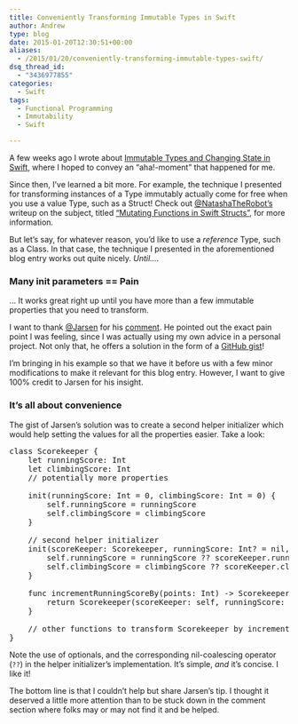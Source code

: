 ```yaml
---
title: Conveniently Transforming Immutable Types in Swift
author: Andrew
type: blog
date: 2015-01-20T12:30:51+00:00
aliases:
  - /2015/01/20/conveniently-transforming-immutable-types-swift/
dsq_thread_id:
  - "3436977855"
categories:
  - Swift
tags:
  - Functional Programming
  - Immutability
  - Swift

---
```

A few weeks ago I wrote about [Immutable Types and Changing State in Swift][1], where I hoped to convey an &#8220;aha!-moment&#8221; that happened for me.

Since then, I&#8217;ve learned a bit more. For example, the technique I presented for transforming instances of a Type immutably actually come for free when you use a value Type, such as a Struct! Check out [@NatashaTheRobot&#8217;s][2] writeup on the subject, titled [&#8220;Mutating Functions in Swift Structs&#8221;][3], for more information.

But let&#8217;s say, for whatever reason, you&#8217;d like to use a _reference_ Type, such as a Class. In that case, the technique I presented in the aforementioned blog entry works out quite nicely. _Until&#8230;._

### Many init parameters == Pain

&#8230; It works great right up until you have more than a few immutable properties that you need to transform.

I want to thank [@Jarsen][4] for his [comment][5]. He pointed out the exact pain point I was feeling, since I was actually using my own advice in a personal project. Not only that, he offers a solution in the form of a [GitHub gist][6]!

I&#8217;m bringing in his example so that we have it before us with a few minor modifications to make it relevant for this blog entry. However, I want to give 100% credit to Jarsen for his insight.

### It&#8217;s all about convenience

The gist of Jarsen&#8217;s solution was to create a second helper initializer which would help setting the values for all the properties easier. Take a look:

<pre class="lang:swift mark:12-15 decode:true " >class Scorekeeper {
    let runningScore: Int
    let climbingScore: Int
    // potentially more properties
    
    init(runningScore: Int = 0, climbingScore: Int = 0) {
        self.runningScore = runningScore
        self.climbingScore = climbingScore
    }
    
    // second helper initializer
    init(scoreKeeper: Scorekeeper, runningScore: Int? = nil, climbingScore: Int? = nil) {
        self.runningScore = runningScore ?? scoreKeeper.runningScore
        self.climbingScore = climbingScore ?? scoreKeeper.climbingScore
    }
    
    func incrementRunningScoreBy(points: Int) -&gt; Scorekeeper {
        return Scorekeeper(scoreKeeper: self, runningScore: self.runningScore + points)
    }
    
    // other functions to transform Scorekeeper by incrementing other score properties
}</pre>

Note the use of optionals, and the corresponding nil-coalescing operator (`??`) in the helper initializer&#8217;s implementation. It&#8217;s simple, _and_ it&#8217;s concise. I like it!

The bottom line is that I couldn&#8217;t help but share Jarsen&#8217;s tip. I thought it deserved a little more attention than to be stuck down in the comment section where folks may or may not find it and be helped.

 [1]: http://www.andrewcbancroft.com/2015/01/06/immutable-types-changing-state-swift/
 [2]: https://twitter.com/NatashaTheRobot
 [3]: http://natashatherobot.com/mutating-functions-swift-structs/
 [4]: https://twitter.com/Jarsen
 [5]: http://www.andrewcbancroft.com/2015/01/06/immutable-types-changing-state-swift/#comment-1788688298
 [6]: https://gist.github.com/jarsen/41de7401d49cd2348e5f